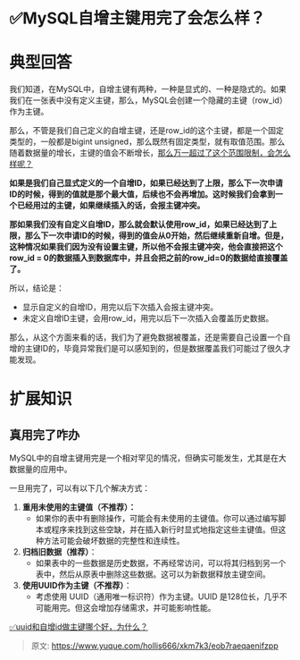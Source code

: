# ✅MySQL自增主键用完了会怎么样？

# 典型回答


我们知道，在MySQL中，自增主键有两种，一种是显式的、一种是隐式的。如果我们在一张表中没有定义主键，那么，MySQL会创建一个隐藏的主键（row_id）作为主键。



那么，不管是我们自己定义的自增主键，还是row_id的这个主键，都是一个固定类型的，一般都是bigint unsigned，那么既然有固定类型，就有取值范围。那么随着数据量的增长，主键的值会不断增长，<u>那么万一超过了这个范围限制，会怎么样呢？</u>



**如果是我们自己显式定义的一个自增ID，如果已经达到了上限，那么下一次申请ID的时候，得到的值就是那个最大值，后续也不会再增加。这时候我们会拿到一个已经用过的主键，如果继续插入的话，会报主键冲突。**



**那如果我们没有自定义自增ID，那么就会默认使用row_id，如果已经达到了上限，那么下一次申请ID的时候，得到的值会从0开始，然后继续重新自增。但是，这种情况如果我们因为没有设置主键，所以他不会报主键冲突，他会直接把这个row_id = 0的数据插入到数据库中，并且会把之前的row_id=0的数据给直接覆盖了。**



所以，结论是：



+ 显示自定义的自增ID，用完以后下次插入会报主键冲突。
+ 未定义自增ID主键，会用row_id，用完以后下一次插入会覆盖历史数据。



那么，从这个方面来看的话，我们为了避免数据被覆盖，还是需要自己设置一个自增的主键ID的，毕竟异常我们是可以感知到的，但是数据覆盖我们可能过了很久才能发现。





# 扩展知识


## 真用完了咋办


MySQL中的自增主键用完是一个相对罕见的情况，但确实可能发生，尤其是在大数据量的应用中。



一旦用完了，可以有以下几个解决方式：



1. **重用未使用的主键值（不推荐）：**
    - 如果你的表中有删除操作，可能会有未使用的主键值。你可以通过编写脚本或程序来找到这些空缺，并在插入新行时显式地指定这些主键值。但这种方法可能会破坏数据的完整性和连续性。
2. **归档旧数据（推荐）**：
    - 如果表中的一些数据是历史数据，不再经常访问，可以将其归档到另一个表中，然后从原表中删除这些数据。这可以为新数据释放主键空间。
3. **使用UUID作为主键（不推荐）**：
    - 考虑使用 UUID（通用唯一标识符）作为主键。UUID 是128位长，几乎不可能用完。但这会增加存储需求，并可能影响性能。

[✅uuid和自增id做主键哪个好，为什么？](https://www.yuque.com/hollis666/xkm7k3/uted9tvkngs62pmu)



> 原文: <https://www.yuque.com/hollis666/xkm7k3/eob7raeqaenifzpp>